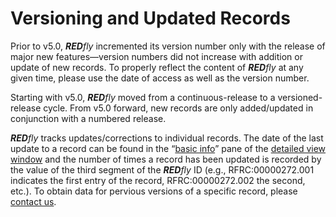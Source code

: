 # Versioning and Updated Records

Prior to v5.0, _**RED**fly_ incremented its version number only with the release of major new features—version numbers did not increase with addition or update of new records. To properly reflect the content of _**RED**fly_ at any given time, please use the date of access as well as the version number.

Starting with v5.0, _**RED**fly_ moved from a continuous-release to a versioned-release cycle. From v5.0 forward, new records are only added/updated in conjunction with a numbered release.

_**RED**fly_ tracks updates/corrections to individual records. The date of the last update to a record can be found in the “[basic info](detailed-view-window.md#basic-info)” pane of the [detailed view window](detailed-view-window.md#detailed-view-window) and the number of times a record has been updated is recorded by the value of the third segment of the _**RED**fly_ ID (e.g., RFRC:00000272.001 indicates the first entry of the record, RFRC:00000272.002 the second, etc.). To obtain data for pervious versions of a specific record, please [contact us](http://redfly.ccr.buffalo.edu/contact.php).
